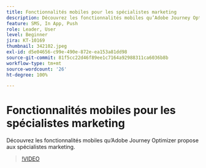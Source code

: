 ```yaml
---
title: Fonctionnalités mobiles pour les spécialistes marketing
description: Découvrez les fonctionnalités mobiles qu’Adobe Journey Optimizer propose aux spécialistes marketing.
feature: SMS, In App, Push
role: Leader, User
level: Beginner
jira: KT-10169
thumbnail: 342102.jpeg
exl-id: d5e04656-c99e-490e-872e-ea153a81dd98
source-git-commit: 81f5cc22d46f89ee1c7164a92988311ca6036b8b
workflow-type: tm+mt
source-wordcount: '26'
ht-degree: 100%

---
```


# Fonctionnalités mobiles pour les spécialistes marketing

Découvrez les fonctionnalités mobiles qu’Adobe Journey Optimizer propose aux spécialistes marketing.

>[!VIDEO](https://video.tv.adobe.com/v/342102?quality=12&learn=on)
